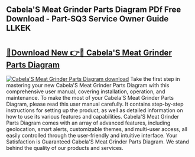 ## Cabela'S Meat Grinder Parts Diagram PDf Free Download - Part-SQ3 Service Owner Guide LLKEK

# <h2><a href="http://dfrq90.blite.top/?on=Cabela%27S+Meat+Grinder+Parts+Diagram">🔗Download New 👉🔴 Cabela'S Meat Grinder Parts Diagram</a></h2>

[![Cabela'S Meat Grinder Parts Diagram download](https://i.imgur.com/lujVjoI.png)](http://dfrq90.blite.top/?on=Cabela%27S+Meat+Grinder+Parts+Diagram)
Take the first step in mastering your new Cabela'S Meat Grinder Parts Diagram with this comprehensive user manual, covering installation, operation, and maintenance. To make the most of your Cabela'S Meat Grinder Parts Diagram, please read this user manual carefully. It contains step-by-step instructions for setting up the product, as well as detailed information on how to use its various features and capabilities. Cabela'S Meat Grinder Parts Diagram comes with an array of advanced features, including geolocation, smart alerts, customizable themes, and multi-user access, all easily controlled through the user-friendly and intuitive interface. Your Satisfaction is Guaranteed Cabela'S Meat Grinder Parts Diagram. We stand behind the quality of our products and services.
